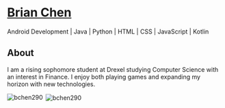 # <a href="https://bchen290.github.io/">Brian Chen</a>

Android Development | Java | Python | HTML | CSS | JavaScript | Kotlin

## About
I am a rising sophomore student at Drexel studying Computer Science with an interest in Finance. I enjoy both playing games and expanding my horizon with new technologies.

<p><img align="left" src="https://github-readme-stats.vercel.app/api/top-langs/?username=bchen290&layout=compact&hide=html" alt="bchen290" /></p>

<p>&nbsp;<img align="center" src="https://github-readme-stats.vercel.app/api?username=bchen290&show_icons=true" alt="bchen290" /></p>
